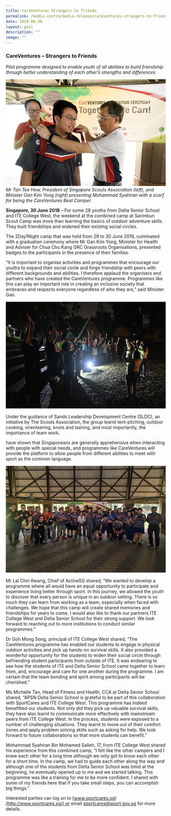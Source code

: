 ```yaml
---
title: CareVentures Strangers to friends
permalink: /media-centre/media-release/careventures-strangers-to-friends/
date: 2018-06-30
layout: post
description: ""
image: ""
---
```

### **CareVentures – Strangers to Friends**

_Pilot programme designed to enable youth of all abilities to build friendship through better understanding of each other’s strengths and differences_

![](/images/Media%20Centre/Media%20Release/2018/June/Mr%20Tan%20Tee%20How%20Mohammad%20Syahiran%20CareVentures%20Best%20Camper%20and%20Minister%20Gan%20Kim%20Yong.jpeg)
_Mr Tan Tee How, President of Singapore Scouts Association (left), and Minister Gan Kim Yong (right) presenting Mohammad Syahiran with a scarf for being the CareVentures Best Camper_

**Singapore, 30 June 2018** – For some 28 youths from Delta Senior School and ITE College West, the weekend at the combined camp at Sarimbun Scout Camp was more than learning the basics of outdoor adventure skills. They built friendships and widened their existing social circles.

The 2Day1Night camp that was held from 29 to 30 June 2018, culminated with a graduation ceremony where Mr Gan Kim Yong, Minister for Health and Adviser for Chua Chu Kang GRC Grassroots Organisations, presented badges to the participants in the presence of their families.

“It is important to organise activities and programmes that encourage our youths to expand their social circle and forge friendship with peers with different backgrounds and abilities. I therefore applaud the organisers and partners who have created the CareVentures programme. Programmes like this can play an important role in creating an inclusive society that embraces and respects everyone regardless of who they are,” said Minister Gan.

![](/images/Media%20Centre/Media%20Release/2018/June/CareVentures%20Campfire.jpeg)

Under the guidance of Sands Leadership Development Centre (SLDC), an initiative by The Scouts Association, the group learnt tent-pitching, outdoor cooking, orienteering, knots and lashing, and most importantly, the importance of team work.

have shown that Singaporeans are generally apprehensive when interacting with people with special needs, and programmes like CareVentures will provide the platform to allow people from different abilities to meet with sport as the common language.

![](/images/Media%20Centre/Media%20Release/2018/June/CareVentures%20graduation%20ceremony%20group%20photo.jpeg)

Mr Lai Chin Kwang, Chief of ActiveSG shared, “We wanted to develop a programme where all would have an equal opportunity to participate and experience living better through sport. In this journey, we allowed the youth to discover that every person is unique in an outdoor setting. There is so much they can learn from working as a team, especially when faced with challenges. We hope that this camp will create shared memories and friendships for years to come. I would also like to thank our partners ITE College West and Delta Senior School for their strong support. We look forward to reaching out to more institutions to conduct similar programmes.”

Dr Goh Mong Song, principal of ITE College West shared, “The CareVentures programme has enabled our students to engage in physical outdoor activities and pick up hands-on survival skills. It also provided a wonderful opportunity for the students to widen their social circle through befriending student participants from outside of ITE. It was endearing to see how the students of ITE and Delta Senior School came together to learn from, and, encourage and care for one another during the programme. I am certain that the team bonding and spirit among participants will be cherished.”

Ms Michelle Tan, Head of Fitness and Health, CCA at Delta Senior School shared, “APSN Delta Senior School is grateful to be part of this collaboration with SportCares and ITE College West. This programme has indeed benefitted our students. Not only did they pick up valuable survival skills, they have also learnt to communicate more effectively with mainstream peers from ITE College West. In the process, students were exposed to a number of challenging situations. They learnt to move out of their comfort zones and apply problem solving skills such as asking for help. We look forward to future collaborations so that more students can benefit.”

Mohammad Syahiran Bin Mohamed Salleh, 17, from ITE College West shared his experience from this combined camp, “I felt like the other campers and I knew each other for a long time although we only got to know each other for a short time. In the camp, we had to guide each other along the way and although one of the students from Delta Senior School was timid at the beginning, he eventually opened up to me and we started talking. This programme was like a training for me to be more confident. I shared with some of my friends here that if you take small steps, you can accomplish big things.”

Interested parties can log on to [www.sportcares.sg](http://www.sportcares.sg/) or email [sportcares@sport.gov.sg](https://www.sportsingapore.gov.sg/Newsroom/Media-Releases/2018/6/CareVentures-Strangers-to-friends#) for more details.